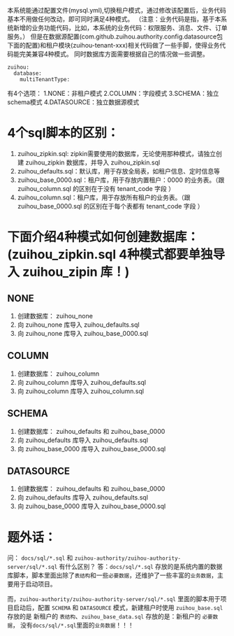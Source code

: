 本系统能通过配置文件(mysql.yml),切换租户模式，通过修改该配置后，业务代码基本不用做任何改动，即可同时满足4种模式。
（注意：业务代码是指，基于本系统新增的业务功能代码，比如，本系统的业务代码：权限服务、消息、文件、订单服务。）
但是在数据源配置(com.github.zuihou.authority.config.datasource包下面的配置)和租户模块(zuihou-tenant-xxx)相关代码做了一些手脚，使得业务代码能完美兼容4种模式。
同时数据库方面需要根据自己的情况做一些调整。
```
zuihou:
  database:
    multiTenantType:  
```
有4个选项：
1.NONE：非租户模式
2.COLUMN：字段模式
3.SCHEMA：独立schema模式
4.DATASOURCE：独立数据源模式

# 4个sql脚本的区别：
1. zuihou_zipkin.sql: zipkin需要使用的数据库，无论使用那种模式，请独立创建 zuihou_zipkin 数据库，并导入 zuihou_zipkin.sql 
2. zuihou_defaults.sql：默认库，用于存放全局表，如租户信息、定时信息等
3. zuihou_base_0000.sql：租户库，用于存放内置租户：0000 的业务表。（跟 zuihou_column.sql 的区别在于没有 tenant_code 字段 ）
4. zuihou_column.sql：租户库，用于存放所有租户的业务表。（跟 zuihou_base_0000.sql 的区别在于每个表都有 tenant_code 字段 ）

# 下面介绍4种模式如何创建数据库：(zuihou_zipkin.sql 4种模式都要单独导入 zuihou_zipin 库！)
## NONE
1. 创建数据库： zuihou_none
2. 向 zuihou_none 库导入 zuihou_defaults.sql 
3. 向 zuihou_none 库导入 zuihou_base_0000.sql 

## COLUMN
1. 创建数据库： zuihou_column
2. 向 zuihou_column 库导入 zuihou_defaults.sql 
3. 向 zuihou_column 库导入 zuihou_column.sql 

## SCHEMA
1. 创建数据库： zuihou_defaults 和 zuihou_base_0000
2. 向 zuihou_defaults 库导入 zuihou_defaults.sql 
3. 向 zuihou_base_0000 库导入 zuihou_base_0000.sql 

## DATASOURCE
1. 创建数据库： zuihou_defaults 和 zuihou_base_0000
2. 向 zuihou_defaults 库导入 zuihou_defaults.sql 
3. 向 zuihou_base_0000 库导入 zuihou_base_0000.sql 


# 题外话：
问： `docs/sql/*.sql` 和 `zuihou-authority/zuihou-authority-server/sql/*.sql` 有什么区别？
答：`docs/sql/*.sql` 存放的是系统内置的数据库脚本，脚本里面出除了`表结构`和一些`必要数据`，还维护了一些丰富的`业务数据`，主要用于启动项目。

而，`zuihou-authority/zuihou-authority-server/sql/*.sql` 里面的脚本用于项目启动后，配置 `SCHEMA` 和 `DATASOURCE` 模式，新建租户时使用 
`zuihou_base.sql` 存放的是 新租户的 `表结构`、`zuihou_base_data.sql` 存放的是：新租户的 `必要数据`， 没有`docs/sql/*.sql`里面的`业务数据`！！！
